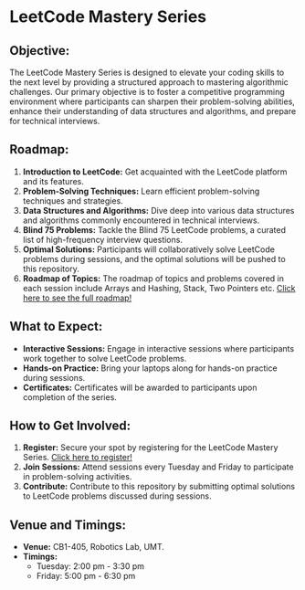 # LeetCode Mastery Series

## Objective:
The LeetCode Mastery Series is designed to elevate your coding skills to the next level by providing a structured approach to mastering algorithmic challenges. Our primary objective is to foster a competitive programming environment where participants can sharpen their problem-solving abilities, enhance their understanding of data structures and algorithms, and prepare for technical interviews.

## Roadmap:
1. **Introduction to LeetCode:** Get acquainted with the LeetCode platform and its features.
2. **Problem-Solving Techniques:** Learn efficient problem-solving techniques and strategies.
3. **Data Structures and Algorithms:** Dive deep into various data structures and algorithms commonly encountered in technical interviews.
4. **Blind 75 Problems:** Tackle the Blind 75 LeetCode problems, a curated list of high-frequency interview questions.
5. **Optimal Solutions:** Participants will collaboratively solve LeetCode problems during sessions, and the optimal solutions will be pushed to this repository.
6. **Roadmap of Topics:** The roadmap of topics and problems covered in each session include Arrays and Hashing, Stack, Two Pointers etc. [Click here to see the full roadmap!](https://github.com/acmumtstudentchapter/LeetCode-Mastery-Series/blob/main/roadmap.jpg)

## What to Expect:
- **Interactive Sessions:** Engage in interactive sessions where participants work together to solve LeetCode problems.
- **Hands-on Practice:** Bring your laptops along for hands-on practice during sessions.
- **Certificates:** Certificates will be awarded to participants upon completion of the series.

## How to Get Involved:
1. **Register:** Secure your spot by registering for the LeetCode Mastery Series. [Click here to register!](https://forms.gle/VYC5gM684ec5SPmk8)
2. **Join Sessions:** Attend sessions every Tuesday and Friday to participate in problem-solving activities.
3. **Contribute:** Contribute to this repository by submitting optimal solutions to LeetCode problems discussed during sessions.

## Venue and Timings:
- **Venue:** CB1-405, Robotics Lab, UMT.
- **Timings:**
  - Tuesday: 2:00 pm - 3:30 pm
  - Friday: 5:00 pm - 6:30 pm
